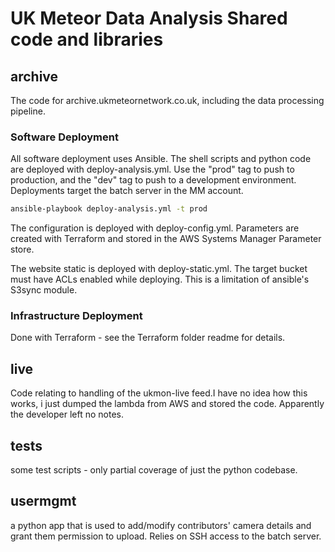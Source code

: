 # UK Meteor Data Analysis Shared code and libraries


## archive
The code for archive.ukmeteornetwork.co.uk, including the data processing pipeline.

### Software Deployment
All software deployment uses Ansible. 
The shell scripts and python code are deployed with deploy-analysis.yml. Use the "prod" tag to push to production, and the "dev" tag to push to a development environment. Deployments target the batch server in the MM account. 

```bash
ansible-playbook deploy-analysis.yml -t prod
```

The configuration is deployed with deploy-config.yml. Parameters are created with Terraform and stored in the AWS Systems Manager Parameter store. 

The website static is deployed with deploy-static.yml. The target bucket must have ACLs enabled while deploying. This is a limitation of ansible's S3sync module.

### Infrastructure Deployment
Done with Terraform - see the Terraform folder readme for details. 

## live
Code relating to handling of the ukmon-live feed.I have no idea how this works, i just dumped the lambda
from AWS and stored the code. Apparently the developer left no notes. 

## tests

some test scripts - only partial coverage of just the python codebase. 

## usermgmt
a python app that is used to add/modify contributors' camera details and grant them permission to upload.
Relies on SSH access to the batch server. 



